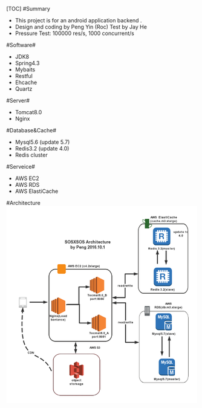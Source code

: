  [TOC]
#Summary
- This project is for an android application backend .
- Design and coding by Peng Yin (Roc) 
  Test by Jay He
- Pressure Test: 100000 res/s, 1000 concurrent/s

#Software#
- JDK8
- Spring4.3
- Mybaits
- Restful
- Ehcache
- Quartz

#Server#
- Tomcat8.0
- Nginx

#Database&Cache#
- Mysql5.6 (update 5.7)
- Redis3.2 (update 4.0)
- Redis cluster

#Serveice#
- AWS EC2
- AWS RDS
- AWS ElastiCache


#Architecture
![](https://raw.githubusercontent.com/hawkroc/sosxsos/master/screenshots/sosxsos.png)